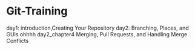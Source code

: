 # Git-Training
day1: introduction,Creating Your Repository
day2: Branching, Places, and GUIs
ohhhh
day2_chapter4 Merging, Pull Requests, and Handling Merge Conflicts